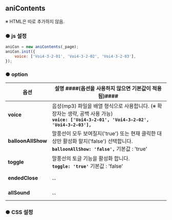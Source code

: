 ## aniContents

※ HTML은 따로 추가하지 않음.


### ● js 설정
```javascript
aniCon = new aniContents(_page);
aniCon.init({
    voice: ['Voi4-3-2-01', 'Voi4-3-2-02', 'Voi4-3-2-03'],
});
```


### ● option

|옵션|설명 ####(옵션을 사용하지 않으면 기본값이 적용됨)####|
|---|---|
|**voice**|음성(mp3) 파일을 배열 형식으로 사용합니다. (※ 확장자는 생략, 공백 사용 가능)<br>**`voice: ['Voi4-3-2-01', 'Voi4-3-2-02', 'Voi4-3-2-03'],`**|
|**balloonAllShow**|말풍선이 모두 보여질지('true') 또는 현재 클릭한 대상만 활성화 할지('false') 선택합니다.<br>**`balloonAllShow: 'false',`** 기본값 : 'true'|
|**toggle**|말풍선의 토글 기능을 활성화 합니다.<br>**`toggle: 'true'`** 기본값 : 'false'|
|**endedClose**|<br>**``**|
|**allSound**|<br>**``**|


### ● CSS 설정
```css
```











